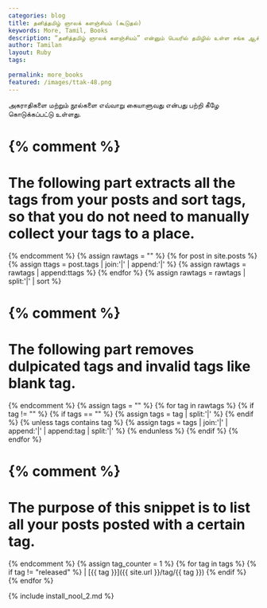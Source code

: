 ```yaml
---
categories: blog
title: தனித்தமிழ் ஞாலக் களஞ்சியம் (கூடுதல்)
keywords: More, Tamil, Books
description: “தனித்தமிழ் ஞாலக் களஞ்சியம்” என்னும் பெயரில் தமிழில் உள்ள சங்க ஆக்கங்கள், மற்றும் தனிநபர் தொகுத்த ஆக்கங்கள் அனைத்தும் தொகுக்கும் இடமாக “தனித்தமிழ் ஞாலக் களஞ்சியம்” விளங்கும்.
author: Tamilan
layout: Ruby 
tags:
 
permalink: more_books
featured: /images/ttak-48.png
---
```

அகராதிகளை மற்றும் நூல்களை எவ்வாறு கையாளுவது என்பது பற்றி கீழே கொடுக்கப்பட்டு உள்ளது.

{% comment %}
=======================
The following part extracts all the tags from your posts and sort tags, so that you do not need to manually collect your tags to a place.
=======================
{% endcomment %}
{% assign rawtags = "" %}
{% for post in site.posts %}
 {% assign ttags = post.tags | join:'|' | append:'|' %}
 {% assign rawtags = rawtags | append:ttags %}
{% endfor %}
{% assign rawtags = rawtags | split:'|' | sort %}

{% comment %}
=======================
The following part removes dulpicated tags and invalid tags like blank tag.
=======================
{% endcomment %}
{% assign tags = "" %}
{% for tag in rawtags %}
 {% if tag != "" %}
  {% if tags == "" %}
   {% assign tags = tag | split:'|' %}
  {% endif %}
  {% unless tags contains tag %}
   {% assign tags = tags | join:'|' | append:'|' | append:tag | split:'|' %}
  {% endunless %}
 {% endif %}
{% endfor %}

{% comment %}
=======================
The purpose of this snippet is to list all your posts posted with a certain tag.
=======================
{% endcomment %}
{% assign tag_counter = 1 %}
{% for tag in tags %}
{% if tag != "released" %}
| [{{ tag }}]({{ site.url }}/tag/{{ tag }})
{% endif %}		
{% endfor %}

{% include install_nool_2.md %}





